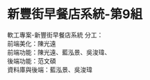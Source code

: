# 新豐街早餐店系統-第9組
軟工專案-新豐街早餐店系統
分工：<br>
  前端美化：陳光遠<br>
  前端功能：陳光遠、藍泓景、吳浚瑋、<br>
  後端功能：范文碩<br>
  資料庫與後端：藍泓景、吳浚瑋<br>
